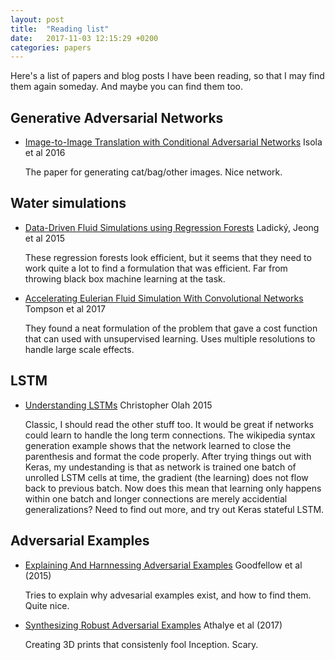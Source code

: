 ```yaml
---
layout: post
title:  "Reading list"
date:   2017-11-03 12:15:29 +0200
categories: papers
---
```


Here's a list of papers and blog posts I have been reading, so that I may find them again someday. And maybe you can find them too.

## Generative Adversarial Networks
* [Image-to-Image Translation with Conditional Adversarial Networks](https://arxiv.org/pdf/1611.07004v1.pdf)
Isola et al 2016

   The paper for generating cat/bag/other images. Nice network.

## Water simulations
* [Data-Driven Fluid Simulations using Regression Forests](https://www.inf.ethz.ch/personal/ladickyl/fluid_sigasia15.pdf)
Ladický, Jeong et al 2015

   These regression forests look efficient, but it seems that they need to work quite a lot to find a formulation that was efficient. Far from throwing black box machine learning at the task.

* [Accelerating Eulerian Fluid Simulation With Convolutional Networks](https://arxiv.org/abs/1607.03597) Tompson et al 2017

   They found a neat formulation of the problem that gave a cost function that can used with unsupervised learning. Uses multiple resolutions to handle large scale effects.

## LSTM
* [Understanding LSTMs](http://colah.github.io/posts/2015-08-Understanding-LSTMs/) Christopher Olah 2015

   Classic, I should read the other stuff too.
   It would be great if networks could learn to handle 
   the long term connections. The wikipedia syntax generation example
   shows that the network learned to close the parenthesis and format the code properly. 
   After trying things out with Keras, my undestanding
   is that as network is trained one batch of unrolled LSTM cells at time,
   the gradient (the learning) does not flow back to previous batch.
   Now does this mean that learning only happens within one batch and 
   longer connections are merely accidential generalizations? Need to find out more,
   and try out Keras stateful LSTM.
   

## Adversarial Examples 
* [Explaining And Harnnessing Adversarial Examples](https://arxiv.org/pdf/1412.6572.pdf) 
Goodfellow et al (2015)

   Tries to explain why advesarial examples exist, and how to find them. Quite nice.

* [Synthesizing Robust Adversarial Examples](https://arxiv.org/abs/1707.07397)
Athalye et al (2017) 

   Creating 3D prints that consistenly fool Inception. Scary.

